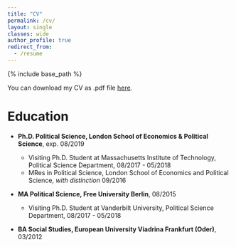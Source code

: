 ```yaml
---
title: "CV"
permalink: /cv/
layout: single
classes: wide
author_profile: true
redirect_from:
  - /resume
---
```


{% include base_path %}

You can download my CV as .pdf file [here](https://www.dropbox.com/s/m827jbqism97hgp/CV_EN_full_web.pdf?dl=0).

Education
======
* **Ph.D. Political Science, London School of Economics & Political Science**, exp. 08/2019
  * Visiting Ph.D. Student at Massachusetts Institute of Technology, Political Science Department, 08/2017 - 05/2018 
  * MRes in Political Science, London School of Economics and Political Science, _with distinction_ 09/2016
 
* **MA Political Science, Free University Berlin**, 08/2015
  * Visiting Ph.D. Student at Vanderbilt University, Political Science Department,  08/2017 - 05/2018
  
* **BA Social Studies, European University Viadrina Frankfurt (Oder)**, 03/2012
